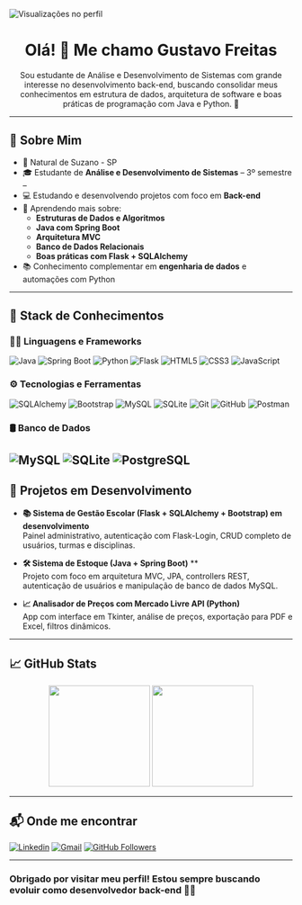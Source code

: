 
![Visualizações no perfil](https://komarev.com/ghpvc/?username=GGufreitas&color=006bed)

<h1 align="center">Olá! 👋 Me chamo Gustavo Freitas</h1>
<p align="center">
Sou estudante de Análise e Desenvolvimento de Sistemas com grande interesse no desenvolvimento back-end, buscando consolidar meus conhecimentos em estrutura de dados, arquitetura de software e boas práticas de programação com Java e Python. 🚀
</p>

---

## 🚀 Sobre Mim

- 📍 Natural de Suzano - SP  
- 🎓 Estudante de **Análise e Desenvolvimento de Sistemas** – 3º semestre – 
- 💻 Estudando e desenvolvendo projetos com foco em **Back-end**  
- 🌱 Aprendendo mais sobre:
  - **Estruturas de Dados e Algoritmos**
  - **Java com Spring Boot**
  - **Arquitetura MVC**
  - **Banco de Dados Relacionais**
  - **Boas práticas com Flask + SQLAlchemy**
- 📚 Conhecimento complementar em **engenharia de dados** e automações com Python

---


## 🧠 Stack de Conhecimentos

### 👨‍💻 Linguagens e Frameworks

![Java](https://img.shields.io/badge/Java-ED8B00?style=for-the-badge&logo=java&logoColor=white)
![Spring Boot](https://img.shields.io/badge/Spring%20Boot-6DB33F?style=for-the-badge&logo=spring-boot&logoColor=white)
![Python](https://img.shields.io/badge/Python-3776AB?style=for-the-badge&logo=python&logoColor=white)
![Flask](https://img.shields.io/badge/-Flask-000000?style=for-the-badge&logo=flask&logoColor=white)
![HTML5](https://img.shields.io/badge/HTML5-E34F26?style=for-the-badge&logo=html5&logoColor=white)
![CSS3](https://img.shields.io/badge/CSS3-1572B6?style=for-the-badge&logo=css3&logoColor=white)
![JavaScript](https://img.shields.io/badge/JavaScript-F7DF1E?style=for-the-badge&logo=javascript&logoColor=black)

### ⚙️ Tecnologias e Ferramentas

![SQLAlchemy](https://img.shields.io/badge/SQLAlchemy-CA2C2C?style=for-the-badge&logo=python&logoColor=white)
![Bootstrap](https://img.shields.io/badge/-Bootstrap-563D7C?style=for-the-badge&logo=bootstrap&logoColor=white)
![MySQL](https://img.shields.io/badge/-MySQL-00000F?style=for-the-badge&logo=mysql&logoColor=white)
![SQLite](https://img.shields.io/badge/-SQLite-003B57?style=for-the-badge&logo=sqlite&logoColor=white)
![Git](https://img.shields.io/badge/GIT-E44C30?style=for-the-badge&logo=git&logoColor=white)
![GitHub](https://img.shields.io/badge/-GitHub-181717?style=for-the-badge&logo=github&logoColor=white)
![Postman](https://img.shields.io/badge/Postman-FF6C37?style=for-the-badge&logo=postman&logoColor=white)

### 🛢 Banco de Dados

![MySQL](https://img.shields.io/badge/-MySQL-00000F?style=for-the-badge&logo=mysql&logoColor=white)
![SQLite](https://img.shields.io/badge/-SQLite-003B57?style=for-the-badge&logo=sqlite&logoColor=white)
![PostgreSQL](https://img.shields.io/badge/-PostgreSQL-336791?style=for-the-badge&logo=postgresql&logoColor=white)
---

## 🔧 Projetos em Desenvolvimento

- **📚 Sistema de Gestão Escolar (Flask + SQLAlchemy + Bootstrap) em desenvolvimento**  
  Painel administrativo, autenticação com Flask-Login, CRUD completo de usuários, turmas e disciplinas.

- **🛠 Sistema de Estoque (Java + Spring Boot)** **  
  Projeto com foco em arquitetura MVC, JPA, controllers REST, autenticação de usuários e manipulação de banco de dados MySQL.

- **📈 Analisador de Preços com Mercado Livre API (Python)**  
  App com interface em Tkinter, análise de preços, exportação para PDF e Excel, filtros dinâmicos.

---

## 📈 GitHub Stats

<p align="center">
  <img height="180em" src="https://github-readme-stats.vercel.app/api?username=GGufreitas&theme=dracula&show_icons=true" />
  <img height="180em" src="https://github-readme-stats.vercel.app/api/top-langs/?username=GGufreitas&layout=compact&theme=dracula" />
</p>

---

## 📬 Onde me encontrar

[![Linkedin](https://img.shields.io/badge/-Gustavo%20Freitas%20Andrade-blue?style=for-the-badge&logo=Linkedin&logoColor=white)](https://www.linkedin.com/in/gustavo-freitas-andrade-510901266/)
[![Gmail](https://img.shields.io/badge/-ggfreitasdev@gmail.com-D14836?style=for-the-badge&logo=gmail&logoColor=white)](mailto:ggfreitasdev@gmail.com)
[![GitHub Followers](https://img.shields.io/github/followers/GGuFreitas?label=GitHub&style=social)](https://github.com/GGuFreitas)

---

### Obrigado por visitar meu perfil! Estou sempre buscando evoluir como desenvolvedor back-end 👨‍💻
